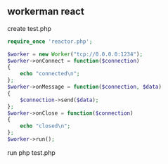 ## workerman react 
create test.php
```php
require_once 'reactor.php';

$worker = new Worker("tcp://0.0.0.0:1234");
$worker->onConnect = function($connection)
{
    echo "connected\n";
};
$worker->onMessage = function($connection, $data)
{
    $connection->send($data);
};
$worker->onClose = function($connection)
{
    echo "closed\n";
};
$worker->run();
```

run php test.php
